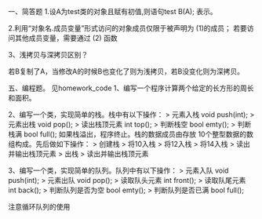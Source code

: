 一、简答题
1.设A为test类的对象且赋有初值,则语句test B(A); 表示。

2.利用“对象名.成员变量”形式访问的对象成员仅限于被声明为 (1)的成员；
若要访问其他成员变量，需要通过 (2) 函数

3、浅拷贝与深拷贝区别？

若B复制了A，当修改A的时候B也变化了则为浅拷贝，若B没变化则为深拷贝。

五、编程题。 见homework_code
1、编写一个程序计算两个给定的长方形的周长和面积。


2、编写一个类，实现简单的栈。栈中有以下操作：
		   > 元素入栈     void push(int);
		   > 元素出栈     void pop();
		   > 读出栈顶元素 int top();
		   > 判断栈空     bool emty();
		   > 判断栈满     bool full();
	 如果栈溢出，程序终止。栈的数据成员由存放
	 10个整型数据的数组构成。先后做如下操作：
	     > 创建栈
	     > 将10入栈
	     > 将12入栈
	     > 将14入栈
	     > 读出并输出栈顶元素
	     > 出栈
	     > 读出并输出栈顶元素

3、编写一个类，实现简单的队列。队列中有以下操作：
       > 元素入队             void push(int);
       > 元素出队             void pop();
       > 读取队头元素         int front();
       > 读取队尾元素         int back();
       > 判断队列是否为空     bool emty();
	   > 判断队列是否已满     bool full();

注意循环队列的使用